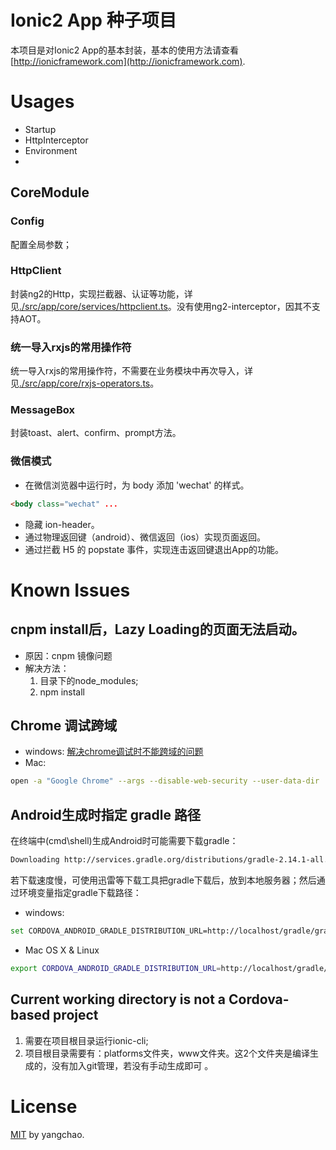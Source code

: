 # Ionic2 App 种子项目

本项目是对Ionic2 App的基本封装，基本的使用方法请查看[http://ionicframework.com](http://ionicframework.com).
 
# Usages

* Startup
* HttpInterceptor
* Environment
* 

## CoreModule

### Config
配置全局参数；

### HttpClient
封装ng2的Http，实现拦截器、认证等功能，详见[./src/app/core/services/httpclient.ts](./src/app/core/services/httpclient.ts)。没有使用ng2-interceptor，因其不支持AOT。

### 统一导入rxjs的常用操作符
统一导入rxjs的常用操作符，不需要在业务模块中再次导入，详见[./src/app/core/rxjs-operators.ts](./src/app/core/rxjs-operators.ts)。

### MessageBox
封装toast、alert、confirm、prompt方法。

### 微信模式
* 在微信浏览器中运行时，为 body 添加 'wechat' 的样式。

``` html
<body class="wechat" ...
```

* 隐藏 ion-header。
* 通过物理返回键（android）、微信返回（ios）实现页面返回。
* 通过拦截 H5 的 popstate 事件，实现连击返回键退出App的功能。


# Known Issues

## cnpm install后，Lazy Loading的页面无法启动。
* 原因：cnpm 镜像问题
* 解决方法：
    1. 目录下的node_modules; 
    2. npm install
	
## Chrome 调试跨域
* windows: [解决chrome调试时不能跨域的问题](http://www.cnblogs.com/laden666666/p/5544572.html)
* Mac:
``` bash
open -a "Google Chrome" --args --disable-web-security --user-data-dir
```
	
## Android生成时指定 gradle 路径
在终端中(cmd\shell)生成Android时可能需要下载gradle：
``` bash
Downloading http://services.gradle.org/distributions/gradle-2.14.1-all.zip
```
若下载速度慢，可使用迅雷等下载工具把gradle下载后，放到本地服务器；然后通过环境变量指定gradle下载路径：
* windows:
``` bash
set CORDOVA_ANDROID_GRADLE_DISTRIBUTION_URL=http://localhost/gradle/gradle-2.14.1-all.zip
```
* Mac OS X & Linux
``` bash
export CORDOVA_ANDROID_GRADLE_DISTRIBUTION_URL=http://localhost/gradle/gradle-2.14.1-all.zip
```

## Current working directory is not a Cordova-based project
1. 需要在项目根目录运行ionic-cli; 
2. 项目根目录需要有：platforms文件夹，www文件夹。这2个文件夹是编译生成的，没有加入git管理，若没有手动生成即可 。

# License
[MIT](/LICENSE) by yangchao.
